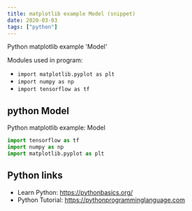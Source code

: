```yaml
---
title: matplotlib example Model (snippet)
date: 2020-03-03
tags: ["python"]
---
```

Python matplotlib example 'Model'


Modules used in program: 
* `import matplotlib.pyplot as plt`
* `import numpy as np`
* `import tensorflow as tf`

## python Model

Python matplotlib example: Model

```python
import tensorflow as tf
import numpy as np
import matplotlib.pyplot as plt

```

## Python links

- Learn Python: https://pythonbasics.org/
- Python Tutorial: https://pythonprogramminglanguage.com
